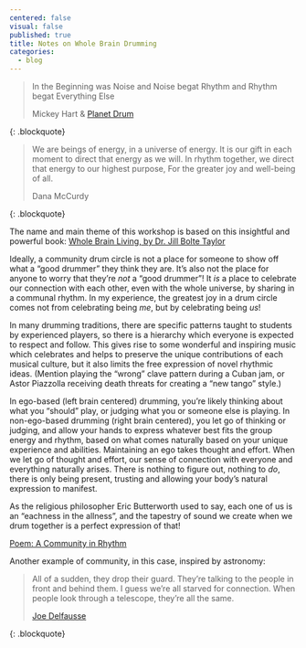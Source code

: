 ```yaml
---
centered: false
visual: false
published: true
title: Notes on Whole Brain Drumming
categories:
  - blog
---
```

> In the Beginning was Noise
> and Noise begat Rhythm
> and Rhythm begat Everything Else
> <footer class="blockquote-footer">Mickey Hart & <a href="https://open.spotify.com/album/56DFYCEpTzB84lfifluKP1?si=E8vVGNHqRSOu1uMBMwIWJg">Planet Drum</a></footer>
{: .blockquote}

> We are beings of energy, in a universe of energy.
> It is our gift in each moment to direct that energy as we will.
> In rhythm together, we direct that energy to our highest purpose,
> For the greater joy and well-being of all.
> <footer class="blockquote-footer">Dana McCurdy</footer>
{: .blockquote}

The name and main theme of this workshop is based on this insightful and powerful book:
[Whole Brain Living, by Dr. Jill Bolte Taylor](https://www.amazon.com/Whole-Brain-Living-Anatomy-Characters/dp/1401961983)

Ideally, a community drum circle is not a place for someone to show off what a “good drummer” they think they are. It’s also not the place for anyone to worry that they’re _not_ a “good drummer”! It _is_ a place to celebrate our connection with each other, even with the whole universe, by sharing in a communal rhythm. In my experience, the greatest joy in a drum circle comes not from celebrating being _me_, but by celebrating being _us_!

In many drumming traditions, there are specific patterns taught to students by experienced players, so there is a hierarchy which everyone is expected to respect and follow. This gives rise to some wonderful and inspiring music which celebrates and helps to preserve the unique contributions of each musical culture, but it also limits the free expression of novel rhythmic ideas. (Mention playing the “wrong” clave pattern during a Cuban jam, or Astor Piazzolla receiving death threats for creating a “new tango” style.) 

In ego-based (left brain centered) drumming, you’re likely thinking about what you “should” play, or judging what you or someone else is playing. In non-ego-based drumming (right brain centered), you let go of thinking or judging, and allow your hands to express whatever best fits the group energy and rhythm, based on what comes naturally based on your unique experience and abilities. Maintaining an ego takes thought and effort. When we let go of thought and effort, our sense of connection with everyone and everything naturally arises. There is nothing to figure out, nothing to _do_, there is only being present, trusting and allowing your body’s natural expression to manifest. 

As the religious philosopher Eric Butterworth used to say, each one of us is an “eachness in the allness”, and the tapestry of sound we create when we drum together is a perfect expression of that!

[Poem: A Community in Rhythm](https://danamccurdy.com/life/2017/07/02/a-community-in-rhythm/) 

Another example of community, in this case, inspired by astronomy: 
> All of a sudden, they drop their guard. They’re talking to the people in front and behind them. I guess we’re all starved for connection. When people look through a telescope, they’re all the same.
> <footer class="blockquote-footer"><a href="https://nypost.com/2023/08/25/nyc-astronomer-sets-up-telescope-in-intersection-to-see-saturn/">Joe Delfausse</a></footer>
{: .blockquote}